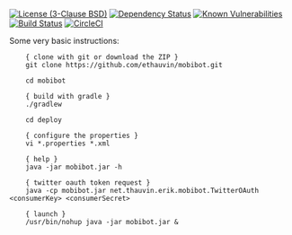[![License (3-Clause BSD)](https://img.shields.io/badge/license-BSD%203--Clause-blue.svg?style=flat-square)](http://opensource.org/licenses/BSD-3-Clause) [![Dependency Status](https://beta.gemnasium.com/badges/github.com/ethauvin/mobibot.svg)](https://beta.gemnasium.com/projects/github.com/ethauvin/mobibot) [![Known Vulnerabilities](https://snyk.io/test/github/ethauvin/mobibot/badge.svg?targetFile=build.gradle)](https://snyk.io/test/github/ethauvin/mobibot?targetFile=build.gradle) [![Build Status](https://travis-ci.org/ethauvin/mobibot.svg?branch=master)](https://travis-ci.org/ethauvin/mobibot) [![CircleCI](https://circleci.com/gh/ethauvin/mobibot/tree/master.svg?style=shield)](https://circleci.com/gh/ethauvin/mobibot/tree/master)

Some very basic instructions:

```
    { clone with git or download the ZIP }
    git clone https://github.com/ethauvin/mobibot.git

    cd mobibot

    { build with gradle }
    ./gradlew

    cd deploy

    { configure the properties }
    vi *.properties *.xml

    { help }
    java -jar mobibot.jar -h

    { twitter oauth token request }
    java -cp mobibot.jar net.thauvin.erik.mobibot.TwitterOAuth <consumerKey> <consumerSecret>

    { launch }
    /usr/bin/nohup java -jar mobibot.jar &
```